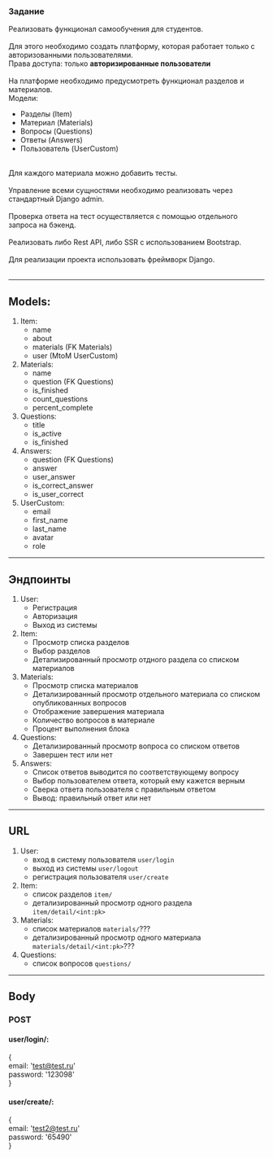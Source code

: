 ### Задание

Реализовать функционал самообучения для студентов. <br><br>
Для этого необходимо создать платформу, 
которая работает только с авторизованными пользователями. <br>
Права доступа: только **авторизированные пользователи**<br><br>
На платформе необходимо предусмотреть функционал разделов и материалов.<br>
Модели:
- Разделы (Item)
- Материал (Materials)
- Вопросы (Questions)
- Ответы (Answers)
- Пользователь (UserCustom)<br><br>

Для каждого материала можно добавить тесты. <br><br>
Управление всеми сущностями необходимо реализовать через стандартный Django admin.<br><br>
Проверка ответа на тест осуществляется с помощью отдельного запроса на бэкенд. <br><br>
Реализовать либо Rest API, либо SSR с использованием Bootstrap. <br><br>
Для реализации проекта использовать фреймворк Django.<br><br>

---

## Models:
1. Item:
    - name
    - about
    - materials (FK Materials)
    - user (MtoM UserCustom)
2. Materials:
    - name
    - question (FK Questions)
    - is_finished
    - count_questions
    - percent_complete
3. Questions:
   - title
   - is_active
   - is_finished
4. Answers:
   - question (FK Questions)
   - answer
   - user_answer
   - is_correct_answer
   - is_user_correct
5. UserCustom:
    - email
    - first_name
    - last_name
    - avatar
    - role

---

## Эндпоинты

1. User:
   - Регистрация
   - Авторизация
   - Выход из системы
2. Item:
   - Просмотр списка разделов
   - Выбор разделов
   - Детализированный просмотр отдного раздела со списком материалов
3. Materials:
   - Просмотр списка материалов
   - Детализированный просмотр отдельного материала со списком опубликованных вопросов
   - Отображение завершения материала
   - Количество вопросов в материале
   - Процент выполнения блока
4. Questions:
   - Детализированный просмотр вопроса со списком ответов
   - Завершен тест или нет
5. Answers:
   - Список ответов выводится по соответствующему вопросу
   - Выбор пользователем ответа, который ему кажется верным
   - Сверка ответа пользователя с правильным ответом
   - Вывод: правильный ответ или нет

---

## URL

1. User:
   - вход в систему пользователя `user/login`
   - выход из системы `user/logout`
   - регистрация пользователя `user/create`
2. Item:
   - список разделов `item/`
   - детализированный просмотр одного раздела `item/detail/<int:pk>`
3. Materials:
   - список материалов `materials/`???
   - детализированный просмотр одного материала `materials/detail/<int:pk>`???
4. Questions:
   - список вопросов `questions/`

---

## Body

### POST
#### user/login/: <br>
{<br>
   email: 'test@test.ru'<br>
   password: '123098'<br>
}<br>

#### user/create/: <br>
{<br>
   email: 'test2@test.ru'<br>
   password: '65490'<br>
}<br>